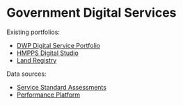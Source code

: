 # Government Digital Services

Existing portfolios:

* [DWP Digital Service Portfolio](http://dwp-digital-services.herokuapp.com/)
* [HMPPS Digital Studio](https://github.com/noms-digital-studio/hmpps-portfolio)
* [Land Registry](https://github.com/LandRegistry/lr-portfolio)


Data sources:
* [Service Standard Assessments](https://www.gov.uk/service-standard-reports)
* [Performance Platform](https://www.gov.uk/performance)
